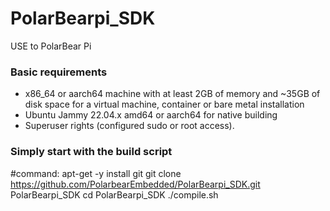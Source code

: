 # PolarBearpi_SDK
USE to PolarBear Pi

### Basic requirements

- x86_64 or aarch64 machine with at least 2GB of memory and ~35GB of disk space for a virtual machine, container or bare metal installation
- Ubuntu Jammy 22.04.x amd64 or aarch64 for native building 
- Superuser rights (configured sudo or root access).

### Simply start with the build script

#command:
apt-get -y install git
git clone https://github.com/PolarbearEmbedded/PolarBearpi_SDK.git PolarBearpi_SDK
cd PolarBearpi_SDK
./compile.sh

